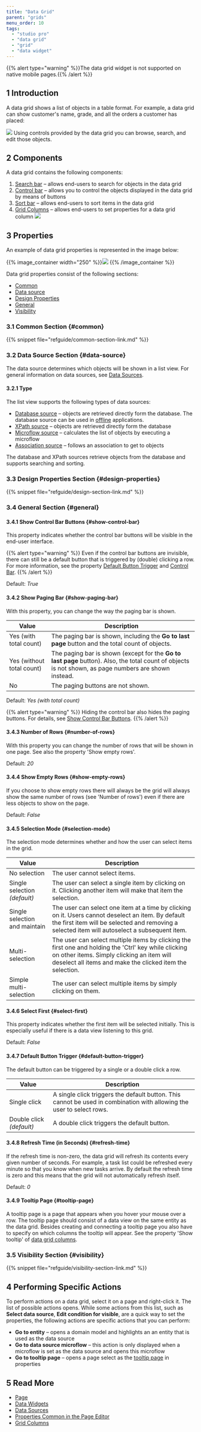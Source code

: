 ```yaml
---
title: "Data Grid"
parent: "grids"
menu_order: 10
tags:
  - "studio pro"
  - "data grid"
  - "grid"
  - "data widget"
---
```


{{% alert type="warning" %}}The data grid widget is not supported on native mobile pages.{{% /alert %}}

## 1 Introduction

A data grid shows a list of objects in a table format. For example, a data grid can show customer's name, grade, and all the orders a customer has placed:

![](attachments/data-widgets/data-grid.png) Using controls provided by the data grid you can browse, search, and edit those objects.

## 2 Components

A data grid contains the following components:

1. [Search bar](search-bar) – allows end-users to search for objects in the data grid
2. [Control bar](control-bar) – allows you to control the objects displayed in the data grid by means of buttons
3. [Sort bar](sort-bar) – allows end-users to sort items in the data grid
4.  [Grid Columns](columns) – allows end-users to set properties for a data grid column ![](attachments/data-widgets/data-grid-components.png)

## 3 Properties

An example of data grid properties is represented in the image below:

{{% image_container width="250" %}}![](attachments/data-widgets/data-grid-properties.png)
{{% /image_container %}}

Data grid properties consist of the following sections:

* [Common](#common)
* [Data source](#data-source)
* [Design Properties](#design-properties)
* [General](#general)
* [Visibility](#visibility)

### 3.1 Common Section {#common}

{{% snippet file="refguide/common-section-link.md" %}}

### 3.2 Data Source Section {#data-source}

The data source determines which objects will be shown in a list view. For general information on data sources, see [Data Sources](data-sources).

#### 3.2.1 Type

The list view supports the following types of data sources:

* [Database source](database-source) – objects are retrieved directly form the database. The database source can be used in [offline](offline-first) applications.
* [XPath source](xpath-source) – objects are retrieved directly form the database
* [Microflow source](microflow-source) – calculates the list of objects by executing a microflow
* [Association source](association-source) – follows an association to get to objects

The database and XPath sources retrieve objects from the database and supports searching and sorting.

### 3.3 Design Properties Section {#design-properties}

{{% snippet file="refguide/design-section-link.md" %}}

### 3.4 General Section {#general}

#### 3.4.1 Show Control Bar Buttons {#show-control-bar}

This property indicates whether the control bar buttons will be visible in the end-user interface.

{{% alert type="warning" %}}
Even if the control bar buttons are invisible, there can still be a default button that is triggered by (double) clicking a row. For more information, see the property [Default Button Trigger](#default-button-trigger) and [Control Bar](control-bar).
{{% /alert %}}

Default: *True*

#### 3.4.2 Show Paging Bar {#show-paging-bar}

With this property, you can change the way the paging bar is shown.

| Value                     | Description                                                                                                                                            |
| ------------------------- | ------------------------------------------------------------------------------------------------------------------------------------------------------ |
| Yes (with total count)    | The paging bar is shown, including the **Go to last page** button and the total count of objects.                                                      |
| Yes (without total count) | The paging bar is shown (except for the **Go to last page** button). Also, the total count of objects is not shown, as page numbers are shown instead. |
| No                        | The paging buttons are not shown.                                                                                                                      |

Default: *Yes (with total count)*

{{% alert type="warning" %}}
Hiding the control bar also hides the paging buttons. For details, see [Show Control Bar Buttons](#show-control-bar).
{{% /alert %}}

#### 3.4.3 Number of Rows {#number-of-rows}

With this property you can change the number of rows that will be shown in one page. See also the property 'Show empty rows'.

Default: *20*

#### 3.4.4 Show Empty Rows {#show-empty-rows}

If you choose to show empty rows there will always be the grid will always show the same number of rows (see 'Number of rows') even if there are less objects to show on the page.

Default: *False*

#### 3.4.5 Selection Mode {#selection-mode}

The selection mode determines whether and how the user can select items in the grid.

| Value                         | Description                                                                                                                                                                                                     |
| ----------------------------- | --------------------------------------------------------------------------------------------------------------------------------------------------------------------------------------------------------------- |
| No selection                  | The user cannot select items.                                                                                                                                                                                   |
| Single selection  *(default)* | The user can select a single item by clicking on it. Clicking another item will make that item the selection.                                                                                                   |
| Single selection and maintain | The user can select one item at a time by clicking on it. Users cannot deselect an item. By default the first item will be selected and removing a selected item will autoselect a subsequent item.             |
| Multi-selection               | The user can select multiple items by clicking the first one and holding the 'Ctrl' key while clicking on other items. Simply clicking an item will deselect all items and make the clicked item the selection. |
| Simple multi-selection        | The user can select multiple items by simply clicking on them.                                                                                                                                                  |

#### 3.4.6 Select First {#select-first}

This property indicates whether the first item will be selected initially. This is especially useful if there is a data view listening to this grid.

Default: *False*

#### 3.4.7 Default Button Trigger {#default-button-trigger}

The default button can be triggered by a single or a double click a row.

| Value                     | Description                                                                                                           |
| ------------------------- | --------------------------------------------------------------------------------------------------------------------- |
| Single click              | A single click triggers the default button. This cannot be used in combination with allowing the user to select rows. |
| Double click  *(default)* | A double click triggers the default button.                                                                           |

#### 3.4.8 Refresh Time (in Seconds) {#refresh-time}

If the refresh time is non-zero, the data grid will refresh its contents every given number of seconds. For example, a task list could be refreshed every minute so that you know when new tasks arrive. By default the refresh time is zero and this means that the grid will not automatically refresh itself.

Default: *0*

#### 3.4.9 Tooltip Page {#tooltip-page}

A tooltip page is a page that appears when you hover your mouse over a row. The tooltip page should consist of a data view on the same entity as the data grid. Besides creating and connecting a tooltip page you also have to specify on which columns the tooltip will appear. See the property 'Show tooltip' of [data grid columns](columns).

### 3.5 Visibility Section {#visibility}

{{% snippet file="refguide/visibility-section-link.md" %}}

## 4 Performing Specific Actions

To perform actions on a data grid, select it on a page and right-click it. The list of possible actions opens. While some actions from this list, such as **Select data source**, **Edit condition for visible**, are a quick way to set the properties, the following actions are specific actions that you can perform:

* **Go to entity** – opens a domain model and highlights an an entity that is used as the data source
* **Go to data source microflow** – this action is only displayed when a microflow is set as the data source and opens this microflow
* **Go to tooltip page** – opens a page select as the [tooltip page](#tooltip-page) in properties

## 5 Read More

* [Page](page)
* [Data Widgets](data-widgets)
* [Data Sources](data-sources)
* [Properties Common in the Page Editor](common-widget-properties)
* [Grid Columns](columns) 
